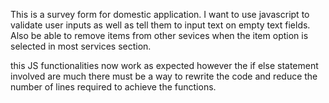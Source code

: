 This is a survey form for domestic application.
I want  to use javascript to validate user inputs as well as tell them to
input text on empty text fields.
Also be able to remove items from other sevices when the item option is selected in
most services section. 

this JS functionalities now work as expected however the if else statement involved are much there must be a way to rewrite the code and reduce the number of lines required to achieve the functions.